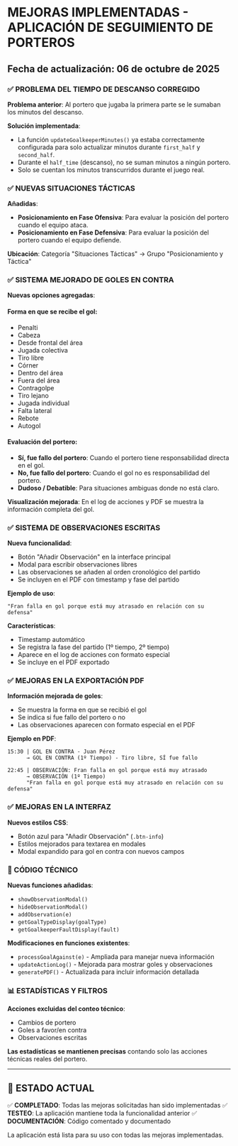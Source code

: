 # MEJORAS IMPLEMENTADAS - APLICACIÓN DE SEGUIMIENTO DE PORTEROS

## Fecha de actualización: 06 de octubre de 2025

### ✅ PROBLEMA DEL TIEMPO DE DESCANSO CORREGIDO

**Problema anterior**: Al portero que jugaba la primera parte se le sumaban los minutos del descanso.

**Solución implementada**: 
- La función `updateGoalkeeperMinutes()` ya estaba correctamente configurada para solo actualizar minutos durante `first_half` y `second_half`.
- Durante el `half_time` (descanso), no se suman minutos a ningún portero.
- Solo se cuentan los minutos transcurridos durante el juego real.

### ✅ NUEVAS SITUACIONES TÁCTICAS

**Añadidas**:
- **Posicionamiento en Fase Ofensiva**: Para evaluar la posición del portero cuando el equipo ataca.
- **Posicionamiento en Fase Defensiva**: Para evaluar la posición del portero cuando el equipo defiende.

**Ubicación**: Categoría "Situaciones Tácticas" → Grupo "Posicionamiento y Táctica"

### ✅ SISTEMA MEJORADO DE GOLES EN CONTRA

**Nuevas opciones agregadas**:

#### Forma en que se recibe el gol:
- Penalti
- Cabeza
- Desde frontal del área
- Jugada colectiva
- Tiro libre
- Córner
- Dentro del área
- Fuera del área
- Contragolpe
- Tiro lejano
- Jugada individual
- Falta lateral
- Rebote
- Autogol

#### Evaluación del portero:
- **Sí, fue fallo del portero**: Cuando el portero tiene responsabilidad directa en el gol.
- **No, fue fallo del portero**: Cuando el gol no es responsabilidad del portero.
- **Dudoso / Debatible**: Para situaciones ambiguas donde no está claro.

**Visualización mejorada**: En el log de acciones y PDF se muestra la información completa del gol.

### ✅ SISTEMA DE OBSERVACIONES ESCRITAS

**Nueva funcionalidad**:
- Botón "Añadir Observación" en la interface principal
- Modal para escribir observaciones libres
- Las observaciones se añaden al orden cronológico del partido
- Se incluyen en el PDF con timestamp y fase del partido

**Ejemplo de uso**: 
```
"Fran falla en gol porque está muy atrasado en relación con su defensa"
```

**Características**:
- Timestamp automático
- Se registra la fase del partido (1º tiempo, 2º tiempo)
- Aparece en el log de acciones con formato especial
- Se incluye en el PDF exportado

### ✅ MEJORAS EN LA EXPORTACIÓN PDF

**Información mejorada de goles**:
- Se muestra la forma en que se recibió el gol
- Se indica si fue fallo del portero o no
- Las observaciones aparecen con formato especial en el PDF

**Ejemplo en PDF**:
```
15:30 | GOL EN CONTRA - Juan Pérez
      → GOL EN CONTRA (1º Tiempo) - Tiro libre, SÍ fue fallo

22:45 | OBSERVACIÓN: Fran falla en gol porque está muy atrasado
      → OBSERVACIÓN (1º Tiempo)
      "Fran falla en gol porque está muy atrasado en relación con su defensa"
```

### ✅ MEJORAS EN LA INTERFAZ

**Nuevos estilos CSS**:
- Botón azul para "Añadir Observación" (`.btn-info`)
- Estilos mejorados para textarea en modales
- Modal expandido para gol en contra con nuevos campos

### 🔧 CÓDIGO TÉCNICO

**Nuevas funciones añadidas**:
- `showObservationModal()`
- `hideObservationModal()`
- `addObservation(e)`
- `getGoalTypeDisplay(goalType)`
- `getGoalkeeperFaultDisplay(fault)`

**Modificaciones en funciones existentes**:
- `processGoalAgainst(e)` - Ampliada para manejar nueva información
- `updateActionLog()` - Mejorada para mostrar goles y observaciones
- `generatePDF()` - Actualizada para incluir información detallada

### 📊 ESTADÍSTICAS Y FILTROS

**Acciones excluidas del conteo técnico**:
- Cambios de portero
- Goles a favor/en contra
- Observaciones escritas

**Las estadísticas se mantienen precisas** contando solo las acciones técnicas reales del portero.

---

## 🚀 ESTADO ACTUAL

✅ **COMPLETADO**: Todas las mejoras solicitadas han sido implementadas
✅ **TESTEO**: La aplicación mantiene toda la funcionalidad anterior
✅ **DOCUMENTACIÓN**: Código comentado y documentado

La aplicación está lista para su uso con todas las mejoras implementadas.
